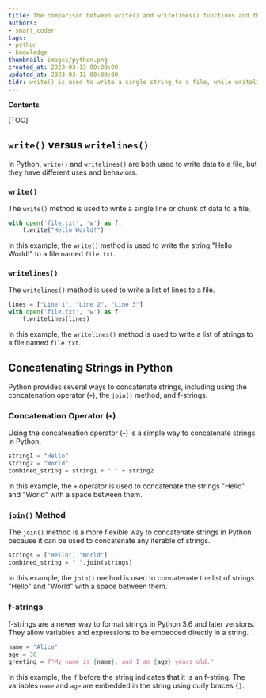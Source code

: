 ```yaml
---
title: The comparison between write() and writelines() functions and the utilization of concatenated strings can be made
authors:
- smart_coder
tags:
- python
- knowledge
thumbnail: images/python.png
created_at: 2023-03-13 00:00:00
updated_at: 2023-03-13 00:00:00
tldr: write() is used to write a single string to a file, while writelines() is used to write a list of strings to a file, and concatenated strings in Python are used to combine multiple strings into one.
---
```


**Contents**

[TOC]

## `write()` versus `writelines()`

In Python, `write()` and `writelines()` are both used to write data to a file, but they have different uses and behaviors.

### `write()`

The `write()` method is used to write a single line or chunk of data to a file.

```python
with open('file.txt', 'w') as f:
    f.write("Hello World!")
```

In this example, the `write()` method is used to write the string "Hello World!" to a file named `file.txt`.

### `writelines()`

The `writelines()` method is used to write a list of lines to a file.

```python
lines = ["Line 1", "Line 2", "Line 3"]
with open('file.txt', 'w') as f:
    f.writelines(lines)
```

In this example, the `writelines()` method is used to write a list of strings to a file named `file.txt`.

## Concatenating Strings in Python

Python provides several ways to concatenate strings, including using the concatenation operator (`+`), the `join()` method, and f-strings.

### Concatenation Operator (`+`)

Using the concatenation operator (`+`) is a simple way to concatenate strings in Python.

```python
string1 = "Hello"
string2 = "World"
combined_string = string1 + " " + string2
```

In this example, the `+` operator is used to concatenate the strings "Hello" and "World" with a space between them.

### `join()` Method

The `join()` method is a more flexible way to concatenate strings in Python because it can be used to concatenate any iterable of strings.

```python
strings = ["Hello", "World"]
combined_string = " ".join(strings)
```

In this example, the `join()` method is used to concatenate the list of strings "Hello" and "World" with a space between them.

### f-strings

f-strings are a newer way to format strings in Python 3.6 and later versions. They allow variables and expressions to be embedded directly in a string.

```python
name = "Alice"
age = 30
greeting = f"My name is {name}, and I am {age} years old."
```

In this example, the `f` before the string indicates that it is an f-string. The variables `name` and `age` are embedded in the string using curly braces `{}`.
